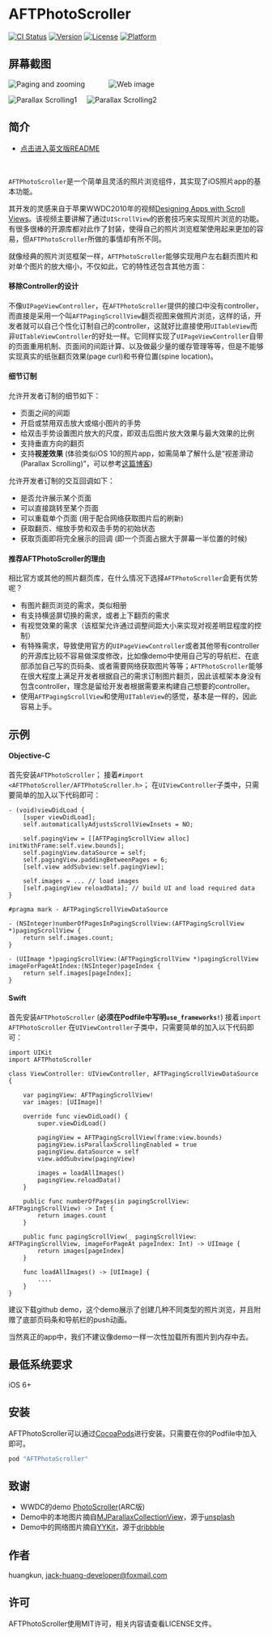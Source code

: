 # AFTPhotoScroller

[![CI Status](http://img.shields.io/travis/huangkun/AFTPhotoScroller.svg?style=flat)](https://travis-ci.org/huangkun/AFTPhotoScroller)
[![Version](https://img.shields.io/cocoapods/v/AFTPhotoScroller.svg?style=flat)](http://cocoapods.org/pods/AFTPhotoScroller)
[![License](https://img.shields.io/cocoapods/l/AFTPhotoScroller.svg?style=flat)](http://cocoapods.org/pods/AFTPhotoScroller)
[![Platform](https://img.shields.io/cocoapods/p/AFTPhotoScroller.svg?style=flat)](http://cocoapods.org/pods/AFTPhotoScroller)

## 屏幕截图

![Paging and zooming](https://github.com/huang-kun/AFTPhotoScroller/blob/master/video1.gif) &nbsp;&nbsp;&nbsp;&nbsp;&nbsp;&nbsp;&nbsp;&nbsp;&nbsp;&nbsp; ![Web image](https://github.com/huang-kun/AFTPhotoScroller/blob/master/video2.gif) 


![Parallax Scrolling1](https://github.com/huang-kun/AFTPhotoScroller/blob/master/video3.gif)&nbsp;&nbsp;&nbsp;&nbsp;&nbsp;![Parallax Scrolling2](https://github.com/huang-kun/AFTPhotoScroller/blob/master/video4.gif)

## 简介

- [点击进入英文版README](https://github.com/huang-kun/AFTPhotoScroller/blob/master/README.md)

<br />

`AFTPhotoScroller`是一个简单且灵活的照片浏览组件，其实现了iOS照片app的基本功能。

其开发的灵感来自于苹果WWDC2010年的视频[Designing Apps with Scroll Views](https://developer.apple.com/videos/play/wwdc2010/104/)。该视频主要讲解了通过`UIScrollView`的嵌套技巧来实现照片浏览的功能。有很多很棒的开源库都对此作了封装，使得自己的照片浏览框架使用起来更加的容易，但`AFTPhotoScroller`所做的事情却有所不同。

就像经典的照片浏览框架一样，`AFTPhotoScroller`能够实现用户左右翻页图片和对单个图片的放大缩小，不仅如此，它的特性还包含其他方面：

#### 移除Controller的设计

不像`UIPageViewController`，在`AFTPhotoScroller`提供的接口中没有controller，而直接是采用一个叫`AFTPagingScrollView`翻页视图来做照片浏览，这样的话，开发者就可以自己个性化订制自己的controller，这就好比直接使用`UITableView`而非`UITableViewController`的好处一样。它同样实现了`UIPageViewController`自带的页面重用机制、页面间的间距计算、以及做最少量的缓存管理等等，但是不能够实现真实的纸张翻页效果(page curl)和书脊位置(spine location)。

#### 细节订制

允许开发者订制的细节如下：

- 页面之间的间距
- 开启或禁用双击放大或缩小图片的手势
- 给双击手势设置图片放大的尺度，即双击后图片放大效果与最大效果的比例
- 支持垂直方向的翻页
- 支持**视差效果** (体验类似iOS 10的照片app，如需简单了解什么是“视差滑动(Parallax Scrolling)”，可以参考[这篇博客](https://huang-kun.github.io/2017/01/28/Parallax-Scrolling/)) 

允许开发者订制的交互回调如下：

- 是否允许展示某个页面
- 可以直接跳转至某个页面
- 可以重载单个页面 (用于配合网络获取图片后的刷新)
- 获取翻页、缩放手势和双击手势的初始状态
- 获取页面即将完全展示的回调 (即一个页面占据大于屏幕一半位置的时候)

#### 推荐AFTPhotoScroller的理由

相比官方或其他的照片翻页库，在什么情况下选择`AFTPhotoScroller`会更有优势呢？

- 有图片翻页浏览的需求，类似相册
- 有支持横竖屏切换的需求，或者上下翻页的需求
- 有视觉效果的需求（该框架允许通过调整间距大小来实现对视差明显程度的控制）
- 有特殊需求，导致使用官方的`UIPageViewController`或者其他带有controller的开源库比较不容易做深度修改，比如像demo中使用自己写的导航栏、在底部添加自己写的页码条、或者需要网络获取图片等等；`AFTPhotoScroller`能够在很大程度上满足开发者根据自己的需求订制图片翻页，因此该框架本身没有包含controller，理念是留给开发者根据需要来构建自己想要的controller。
- 使用`AFTPagingScrollView`和使用`UITableView`的感觉，基本是一样的，因此容易上手。

## 示例

#### Objective-C

首先安装`AFTPhotoScroller`；
接着`#import <AFTPhotoScroller/AFTPhotoScroller.h>`；
在`UIViewController`子类中，只需要简单的加入以下代码即可：

```
- (void)viewDidLoad {
    [super viewDidLoad];
    self.automaticallyAdjustsScrollViewInsets = NO;
    
    self.pagingView = [[AFTPagingScrollView alloc] initWithFrame:self.view.bounds];
    self.pagingView.dataSource = self;
    self.pagingView.paddingBetweenPages = 6;
    [self.view addSubview:self.pagingView];
    
    self.images = ... // load images
    [self.pagingView reloadData]; // build UI and load required data
}

#pragma mark - AFTPagingScrollViewDataSource

- (NSInteger)numberOfPagesInPagingScrollView:(AFTPagingScrollView *)pagingScrollView {
    return self.images.count;
}

- (UIImage *)pagingScrollView:(AFTPagingScrollView *)pagingScrollView imageForPageAtIndex:(NSInteger)pageIndex {
    return self.images[pageIndex];
}
```

#### Swift

首先安装`AFTPhotoScroller` (**必须在Podfile中写明`use_frameworks!`**)
接着`import AFTPhotoScroller`
在`UIViewController`子类中，只需要简单的加入以下代码即可：

```
import UIKit
import AFTPhotoScroller

class ViewController: UIViewController, AFTPagingScrollViewDataSource {
    
    var pagingView: AFTPagingScrollView!
    var images: [UIImage]!

    override func viewDidLoad() {
        super.viewDidLoad()
        
        pagingView = AFTPagingScrollView(frame:view.bounds)
        pagingView.isParallaxScrollingEnabled = true
        pagingView.dataSource = self
        view.addSubview(pagingView)
        
        images = loadAllImages()
        pagingView.reloadData()
    }

    public func numberOfPages(in pagingScrollView: AFTPagingScrollView) -> Int {
        return images.count
    }
    
    public func pagingScrollView(_ pagingScrollView: AFTPagingScrollView, imageForPageAt pageIndex: Int) -> UIImage {
        return images[pageIndex]
    }

    func loadAllImages() -> [UIImage] {
        ....
    }
}
```

建议下载github demo，这个demo展示了创建几种不同类型的照片浏览，并且附赠了底部页码条和导航栏的push动画。

当然真正的app中，我们不建议像demo一样一次性加载所有图片到内存中去。

## 最低系统要求

iOS 6+

## 安装

AFTPhotoScroller可以通过[CocoaPods](http://cocoapods.org)进行安装。只需要在你的Podfile中加入即可。

```ruby
pod "AFTPhotoScroller"
```

## 致谢

- WWDC的demo [PhotoScroller](https://github.com/robertwalker/PhotoScroller)(ARC版)
- Demo中的本地图片摘自[MJParallaxCollectionView](https://github.com/mayuur/MJParallaxCollectionView)，源于[unsplash](http://unsplash.com)
- Demo中的网络图片摘自[YYKit](https://github.com/ibireme/YYKit)，源于[dribbble](https://dribbble.com/snootyfox)

## 作者

huangkun, jack-huang-developer@foxmail.com

## 许可

AFTPhotoScroller使用MIT许可，相关内容请查看LICENSE文件。


